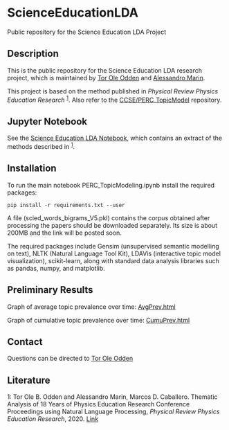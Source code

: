 # ScienceEducationLDA

Public repository for the Science Education LDA Project

## Description
This is the public repository for the Science Education LDA research project, which is maintained by [Tor Ole Odden](https://www.mn.uio.no/fysikk/english/people/aca/Tor%20Ole%20Odden/) and [Alessandro Marin](https://www.mn.uio.no/fysikk/english/people/adm/almarin/index.html).

This project is based on the method published in *Physical Review Physics Education Research* <sup><a href="#paper1">1</a></sup>. Also refer to the [CCSE/PERC_TopicModel](https://github.com/uio-ccse/PERC_TopicModel) repository. 


## Jupyter Notebook
See the [Science Education LDA Notebook](Science%20Education%20LDA%20Notebook.ipynb), which contains an extract of the methods described in <sup><a href="#paper1">1</a></sup>. 



## Installation
To run the main notebook PERC_TopicModeling.ipynb install the required packages: 

`pip install -r requirements.txt --user` 

A file (scied_words_bigrams_V5.pkl) contains the corpus obtained after processing the papers should be downloaded separately. Its size is about 200MB and the link will be posted soon. 

The required packages include Gensim (unsupervised semantic modelling on text), NLTK (Natural Language Tool Kit), LDAVis (interactive topic model visualization), scikit-learn, along with standard data analysis libraries such as pandas, numpy, and matplotlib.



## Preliminary Results
Graph of average topic prevalence over time: [AvgPrev.html](https://uio-ccse.github.io/ScienceEducationLDA/AvgPrev.html)

Graph of cumulative topic prevalence over time: [CumuPrev.html](https://uio-ccse.github.io/ScienceEducationLDA/CumuPrev.html)



## Contact
Questions can be directed to [Tor Ole Odden](https://www.mn.uio.no/fysikk/english/people/aca/Tor%20Ole%20Odden/)



## Literature

<a id='paper1'>1</a>: Tor Ole B. Odden and Alessandro Marin, Marcos D. Caballero. Thematic Analysis of 18 Years of Physics Education Research Conference Proceedings using Natural Language Processing, *Physical Review Physics Education Research*, 2020. [Link](https://journals.aps.org/prper/abstract/10.1103/PhysRevPhysEducRes.16.010142)
